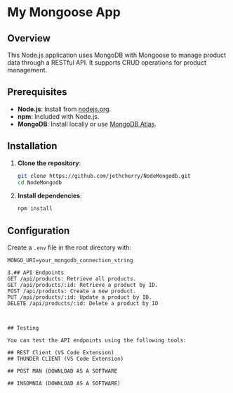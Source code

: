 # My Mongoose App

## Overview

This Node.js application uses MongoDB with Mongoose to manage product data through a RESTful API. It supports CRUD operations for product management.

## Prerequisites

- **Node.js**: Install from [nodejs.org](https://nodejs.org/).
- **npm**: Included with Node.js.
- **MongoDB**: Install locally or use [MongoDB Atlas](https://www.mongodb.com/cloud/atlas).

## Installation

1. **Clone the repository**:

    ```bash
    git clone https://github.com/jethcherry/NodeMongodb.git
    cd NodeMongodb
    ```

2. **Install dependencies**:

    ```bash
    npm install
    ```

## Configuration

Create a `.env` file in the root directory with:

```plaintext
MONGO_URI=your_mongodb_connection_string

3.## API Endpoints
GET /api/products: Retrieve all products.
GET /api/products/:id: Retrieve a product by ID.
POST /api/products: Create a new product.
PUT /api/products/:id: Update a product by ID.
DELETE /api/products/:id: Delete a product by ID



## Testing

You can test the API endpoints using the following tools:

## REST Client (VS Code Extension)
## THUNDER CLIENT (VS Code Extension)

## POST MAN (DOWNLOAD AS A SOFTWARE

## INSOMNIA (DOWNLOAD AS A SOFTWARE)





